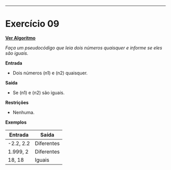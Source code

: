 ---
# Exercício 09

[**Ver Algoritmo**](Algoritmo09.md)

*Faça um pseudocódigo que leia dois números quaisquer e informe se eles são iguais.*

**Entrada**

- Dois números \(n1\) e \(n2\) quaisquer.

**Saída**

- Se \(n1\) e \(n2\) são iguais.

**Restrições**

- Nenhuma.

**Exemplos**

| Entrada   | Saída         |
|-----------|---------------|
| -2.2, 2.2 | Diferentes    |
| 1.999, 2  | Diferentes    |
| 18, 18    | Iguais        |



